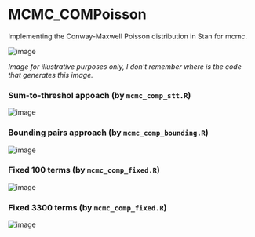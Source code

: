 # MCMC_COMPoisson
Implementing the Conway-Maxwell Poisson distribution in Stan for mcmc.

![image](https://github.com/user-attachments/assets/ee5a5b4b-a69d-4dcb-8b74-cd4073b119d8)

_Image for illustrative purposes only, I don't remember where is the code that generates this image._

### Sum-to-threshol appoach (by `mcmc_comp_stt.R`)

![image](https://github.com/user-attachments/assets/3b3f6797-965d-45c0-9d6c-aa0b2d515f7f)

### Bounding pairs approach (by `mcmc_comp_bounding.R`)

![image](https://github.com/user-attachments/assets/be575d9b-1c29-4183-b99e-a0dd3129c712)


### Fixed 100 terms (by `mcmc_comp_fixed.R`)

![image](https://github.com/user-attachments/assets/6c214ca4-e88f-4129-8d79-2cabd019035b)

### Fixed 3300 terms (by `mcmc_comp_fixed.R`)

![image](https://github.com/user-attachments/assets/d7e0f67d-9cb7-4482-a2d9-198a755fa054)
